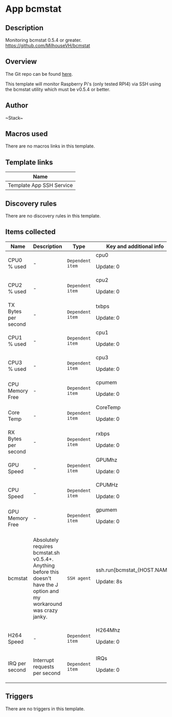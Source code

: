 # App bcmstat

## Description

Monitoring bcmstat 0.5.4 or greater. https://github.com/MilhouseVH/bcmstat

## Overview

The Git repo can be found [here](https://gitlab.com/i.am.stack/zabbix_bcmstat_raspberrypi).


This template will monitor Raspberry Pi's (only tested RPI4) via SSH using the bcmstat utility which must be v0.5.4 or better. 



## Author

~Stack~

## Macros used

There are no macros links in this template.

## Template links

|Name|
|----|
|Template App SSH Service|
## Discovery rules

There are no discovery rules in this template.

## Items collected

|Name|Description|Type|Key and additional info|
|----|-----------|----|----|
|CPU0 % used|<p>-</p>|`Dependent item`|cpu0<p>Update: 0</p>|
|CPU2 % used|<p>-</p>|`Dependent item`|cpu2<p>Update: 0</p>|
|TX Bytes per second|<p>-</p>|`Dependent item`|txbps<p>Update: 0</p>|
|CPU1 % used|<p>-</p>|`Dependent item`|cpu1<p>Update: 0</p>|
|CPU3 % used|<p>-</p>|`Dependent item`|cpu3<p>Update: 0</p>|
|CPU Memory Free|<p>-</p>|`Dependent item`|cpumem<p>Update: 0</p>|
|Core Temp|<p>-</p>|`Dependent item`|CoreTemp<p>Update: 0</p>|
|RX Bytes per second|<p>-</p>|`Dependent item`|rxbps<p>Update: 0</p>|
|GPU Speed|<p>-</p>|`Dependent item`|GPUMhz<p>Update: 0</p>|
|CPU Speed|<p>-</p>|`Dependent item`|CPUMHz<p>Update: 0</p>|
|GPU Memory Free|<p>-</p>|`Dependent item`|gpumem<p>Update: 0</p>|
|bcmstat|<p>Absolutely requires bcmstat.sh v0.5.4+. Anything before this doesn't have the J option and my workaround was crazy janky.</p>|`SSH agent`|ssh.run[bcmstat_{HOST.NAME}]<p>Update: 8s</p>|
|H264 Speed|<p>-</p>|`Dependent item`|H264Mhz<p>Update: 0</p>|
|IRQ per second|<p>Interrupt requests per second</p>|`Dependent item`|IRQs<p>Update: 0</p>|
## Triggers

There are no triggers in this template.

